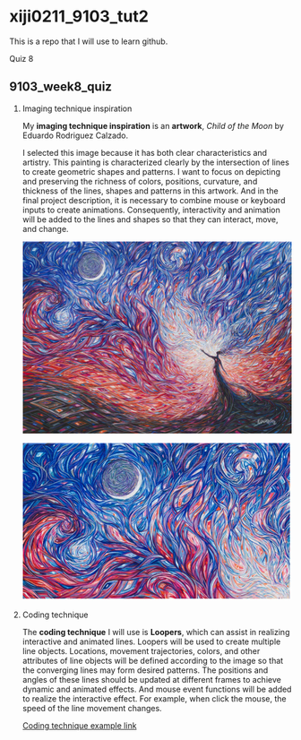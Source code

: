 # xiji0211_9103_tut2

This is a repo that I will use to learn github.

Quiz 8

## 9103_week8_quiz

1. Imaging technique inspiration

   My **imaging technique inspiration** is an **artwork**, *Child of the Moon* by Eduardo Rodriguez Calzado.  

   I selected this image because it has both clear characteristics and artistry. This painting is characterized clearly by the intersection of lines to create geometric shapes and patterns. I want to focus on depicting and preserving the richness of colors, positions, curvature, and thickness of the lines, shapes and patterns in this artwork. And in the final project description, it is necessary to combine mouse or keyboard inputs to create animations. Consequently, interactivity and animation will be added to the lines and shapes so that they can interact, move, and change.

   ![Image 1 for Child of the Moon](readmeImages/Child_of_the_Moon_Eduardo_Rodriguez_Calzado.jpeg)

   ![Image 2 for Child of the Moon](readmeImages/Image2.jpg)

2. Coding technique

   The **coding technique** I will use is **Loopers**, which can assist in realizing interactive and animated lines. Loopers will be used to create multiple line objects. Locations, movement trajectories, colors, and other attributes of line objects will be defined according to the image so that the converging lines may form desired patterns. The positions and angles of these lines should be updated at different frames to achieve dynamic and animated effects. And mouse event functions will be added to realize the interactive effect. For example, when click the mouse, the speed of the line movement changes.

   [Coding technique example link](https://happycoding.io/tutorials/p5js/creating-classes/loopers)